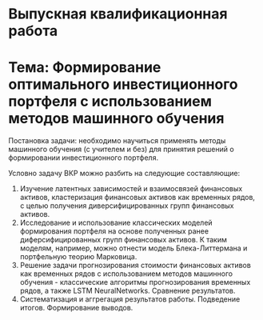 # Выпускная квалификационная работа
# Тема: Формирование оптимального инвестиционного портфеля с использованием методов машинного обучения

Постановка задачи: необходимо научиться применять методы машинного обучения (с учителем и без)
для принятия решений о формировании инвестиционного портфеля.

Условно задачу ВКР можно разбить на следующие составляющие:
1. Изучение латентных зависимостей и взаимосвязей финансовых активов, 
кластеризация финансовых активов как временных рядов, с целью получения
диверсифицированных групп финансовых активов.
2. Исследование и использование классических моделей формирования портфеля
на основе полученных ранее диферсифицированных групп финансовых активов. К таким
моделям, например, можно отнести модель Блека-Литтермана и портфельную теорию Марковица.
3. Решение задачи прогнозирования стоимости финансовых активов как временных рядов
с использованием методов машинного обучения - классические алгоритмы прогнозирования
временных рядов, а также LSTM NeuralNetworks. Сравнение результатов.
4. Систематизация и аггрегация результатов работы. Подведение итогов. Формирование выводов.


